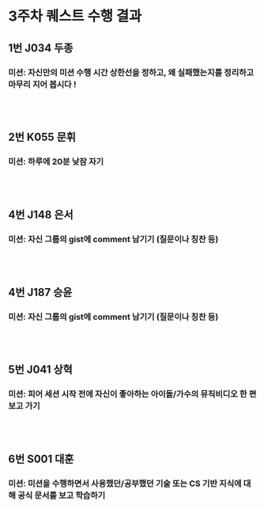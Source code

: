 # 3주차 퀘스트 수행 결과


## 1번 J034 두종

### 미션: 자신만의 미션 수행 시간 상한선을 정하고, 왜 실패했는지를 정리하고 마무리 지어 봅시다 !

<br/>

<br/>


## 2번 K055 문휘

### 미션: 하루에 20분 낮잠 자기

<br/>


<br/>



## 4번 J148 은서

### 미션: 자신 그룹의 gist에 comment 남기기 (질문이나 칭찬 등)

<br/>


<br/>



## 4번 J187 승윤

### 미션: 자신 그룹의 gist에 comment 남기기 (질문이나 칭찬 등)

<br/>


<br/>



## 5번 J041 상혁

### 미션: 피어 세션 시작 전에 자신이 좋아하는 아이돌/가수의 뮤직비디오 한 편 보고 가기

<br/>


<br/>



## 6번 S001 대훈

### 미션: 미션을 수행하면서 사용했던/공부했던 기술 또는 CS 기반 지식에 대해 공식 문서를 보고 학습하기



<br/>


<br/>


